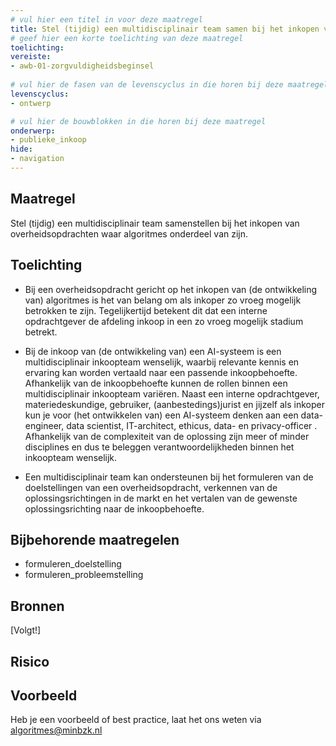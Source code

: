 ```yaml
---
# vul hier een titel in voor deze maatregel
title: Stel (tijdig) een multidisciplinair team samen bij het inkopen van overheidsopdrachten waar algoritmes onderdeel van zijn.
# geef hier een korte toelichting van deze maatregel
toelichting: 
vereiste:
- awb-01-zorgvuldigheidsbeginsel
  
# vul hier de fasen van de levenscyclus in die horen bij deze maatregel
levenscyclus:
- ontwerp

# vul hier de bouwblokken in die horen bij deze maatregel
onderwerp: 
- publieke_inkoop
hide:
- navigation
---
```


<!-- Let op! onderstaande regel met 'tags' niet weghalen! Deze maakt automatisch de knopjes op basis van de metadata  -->
<!-- tags -->

## Maatregel
Stel (tijdig) een multidisciplinair team samenstellen bij het inkopen van overheidsopdrachten waar algoritmes onderdeel van zijn.

## Toelichting 
<!-- Geef hier een toelichting van deze maatregel -->
- Bij een overheidsopdracht gericht op het inkopen van (de ontwikkeling van) algoritmes is het van belang om als inkoper zo vroeg mogelijk betrokken te zijn. Tegelijkertijd betekent dit dat een interne opdrachtgever de afdeling inkoop in een zo vroeg mogelijk stadium betrekt. 

- Bij de inkoop van (de ontwikkeling van) een AI-systeem is een multidisciplinair inkoopteam wenselijk, waarbij relevante kennis en ervaring kan worden vertaald naar een passende inkoopbehoefte. Afhankelijk van de inkoopbehoefte kunnen de rollen binnen een multidisciplinair inkoopteam variëren. Naast een interne opdrachtgever, materiedeskundige, gebruiker, (aanbestedings)jurist en jijzelf als inkoper kun je voor (het ontwikkelen van) een AI-systeem denken aan een data-engineer, data scientist, IT-architect, ethicus, data- en privacy-officer . Afhankelijk van de complexiteit van de oplossing zijn meer of minder disciplines en dus te beleggen verantwoordelijkheden binnen het inkoopteam wenselijk. 

- Een multidisciplinair team kan ondersteunen bij het formuleren van de doelstellingen van een overheidsopdracht, verkennen van de oplossingsrichtingen in de markt en het vertalen van de gewenste oplossingsrichting naar de inkoopbehoefte.

## Bijbehorende maatregelen
<!-- Hier volgt een lijst met vereisten op basis van de in de metadata ingevulde vereiste -->
<!-- Let op! onderstaande regel met 'list_vereisten_on_maatregelen_page' niet weghalen! Deze maakt automatisch een lijst van bijbehorende verseisten op basis van de metadata  -->
<!-- list_vereisten_on_maatregelen_page -->
- formuleren_doelstelling
- formuleren_probleemstelling

## Bronnen 
<!-- Vul hier de relevante bronnen in voor deze maatregel -->
[Volgt!]

## Risico 
<!-- vul hier het specifieke risico in dat kan worden gemitigeerd met behulp van deze maatregel -->

## Voorbeeld
<!-- Voeg hier een voorbeeld toe, door er bijvoorbeeld naar te verwijzen -->

Heb je een voorbeeld of best practice, laat het ons weten via [algoritmes@minbzk.nl](mailto:algoritmes@minbzk.nl)
